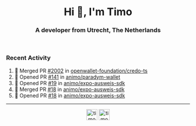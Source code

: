 <h1 align="center">Hi 👋, I'm Timo</h1>
<h3 align="center">A developer from Utrecht, The Netherlands</h3>
<br/>
<!-- https://github.com/rahuldkjain/github-profile-readme-generator --!>

<!--  <p align="left"><img src="https://github-readme-stats.vercel.app/api?username=timoglastra&show_icons=true&count_private=true&" alt="timoglastra" /></p> --!>

<!--
Github language stats
<p align="left"><img src="https://github-readme-stats.vercel.app/api/top-langs/?username=timoglastra&layout=compact" alt="timoglastra" /><p>
-->

<!-- Codestats language stats -->
<!-- <p align="left"><img src="https://codestats-readme.vercel.app/api/top-langs/?username=timoglastra&layout=compact&language_count=12" alt="timoglastra" /><p>    --!>
  
<h3>Recent Activity</h3>

<!--START_SECTION:activity-->
1. 🎉 Merged PR [#2002](https://github.com/openwallet-foundation/credo-ts/pull/2002) in [openwallet-foundation/credo-ts](https://github.com/openwallet-foundation/credo-ts)
2. 💪 Opened PR [#141](https://github.com/animo/paradym-wallet/pull/141) in [animo/paradym-wallet](https://github.com/animo/paradym-wallet)
3. 💪 Opened PR [#19](https://github.com/animo/expo-ausweis-sdk/pull/19) in [animo/expo-ausweis-sdk](https://github.com/animo/expo-ausweis-sdk)
4. 🎉 Merged PR [#18](https://github.com/animo/expo-ausweis-sdk/pull/18) in [animo/expo-ausweis-sdk](https://github.com/animo/expo-ausweis-sdk)
5. 💪 Opened PR [#18](https://github.com/animo/expo-ausweis-sdk/pull/18) in [animo/expo-ausweis-sdk](https://github.com/animo/expo-ausweis-sdk)
<!--END_SECTION:activity-->

---

<p align="center">
<a href="https://twitter.com/timoglastra" target="blank"><img align="center" src="https://cdn.jsdelivr.net/npm/simple-icons@3.0.1/icons/twitter.svg" alt="timoglastra" height="30" width="30" /></a>
<a href="https://linkedin.com/in/timoglastra" target="blank"><img align="center" src="https://cdn.jsdelivr.net/npm/simple-icons@3.0.1/icons/linkedin.svg" alt="timoglastra" height="30" width="30" /></a>
</p>




